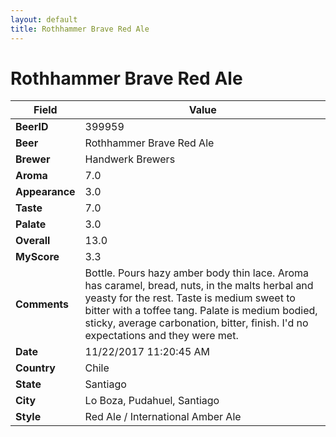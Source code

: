```yaml
---
layout: default
title: Rothhammer Brave Red Ale
---
```


# Rothhammer Brave Red Ale

| Field         | Value     |
|---------------|-----------|
| **BeerID** | 399959 |
| **Beer** | Rothhammer Brave Red Ale |
| **Brewer** | Handwerk Brewers |
| **Aroma** | 7.0 |
| **Appearance** | 3.0 |
| **Taste** | 7.0 |
| **Palate** | 3.0 |
| **Overall** | 13.0 |
| **MyScore** | 3.3 |
| **Comments** | Bottle. Pours hazy amber body thin lace. Aroma has caramel, bread, nuts, in the malts  herbal and yeasty for the rest. Taste is medium sweet to bitter with a toffee tang. Palate is medium bodied, sticky, average carbonation, bitter, finish. I&#39;d no expectations and they were met. |
| **Date** | 11/22/2017 11:20:45 AM |
| **Country** | Chile |
| **State** | Santiago |
| **City** | Lo Boza, Pudahuel, Santiago |
| **Style** | Red Ale / International Amber Ale |
